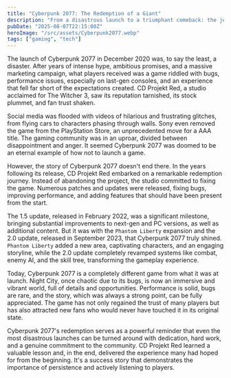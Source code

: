 ```yaml
---
title: "Cyberpunk 2077: The Redemption of a Giant"
description: "From a disastrous launch to a triumphant comeback: the journey of Cyberpunk 2077 and its current success."
pubDate: "2025-08-07T22:15:00Z"
heroImage: "/src/assets/Cyberpunk2077.webp"
tags: ["gaming", "tech"]
---
```


The launch of Cyberpunk 2077 in December 2020 was, to say the least, a disaster. After years of intense hype, ambitious promises, and a massive marketing campaign, what players received was a game riddled with bugs, performance issues, especially on last-gen consoles, and an experience that fell far short of the expectations created. CD Projekt Red, a studio acclaimed for The Witcher 3, saw its reputation tarnished, its stock plummet, and fan trust shaken.

Social media was flooded with videos of hilarious and frustrating glitches, from flying cars to characters phasing through walls. Sony even removed the game from the PlayStation Store, an unprecedented move for a AAA title. The gaming community was in an uproar, divided between disappointment and anger. It seemed Cyberpunk 2077 was doomed to be an eternal example of how not to launch a game.

However, the story of Cyberpunk 2077 doesn't end there. In the years following its release, CD Projekt Red embarked on a remarkable redemption journey. Instead of abandoning the project, the studio committed to fixing the game. Numerous patches and updates were released, fixing bugs, improving performance, and adding features that should have been present from the start.

The 1.5 update, released in February 2022, was a significant milestone, bringing substantial improvements to next-gen and PC versions, as well as additional content. But it was with the `Phantom Liberty` expansion and the 2.0 update, released in September 2023, that Cyberpunk 2077 truly shined. `Phantom Liberty` added a new area, captivating characters, and an engaging storyline, while the 2.0 update completely revamped systems like combat, enemy AI, and the skill tree, transforming the gameplay experience.

Today, Cyberpunk 2077 is a completely different game from what it was at launch. Night City, once chaotic due to its bugs, is now an immersive and vibrant world, full of details and opportunities. Performance is solid, bugs are rare, and the story, which was always a strong point, can be fully appreciated. The game has not only regained the trust of many players but has also attracted new fans who would never have touched it in its original state.

Cyberpunk 2077's redemption serves as a powerful reminder that even the most disastrous launches can be turned around with dedication, hard work, and a genuine commitment to the community. CD Projekt Red learned a valuable lesson and, in the end, delivered the experience many had hoped for from the beginning. It's a success story that demonstrates the importance of persistence and actively listening to players.
